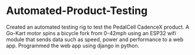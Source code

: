 # Automated-Product-Testing
Created an automated testing rig to test the PedalCell CadenceX product. A Go-Kart motor spins a bicycle fork from 0-42mph using an ESP32 wifi module that sends data such as speed, power and performance to a web app. Programmed the web app using django in python.
